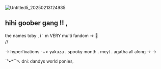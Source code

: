 ![Untitled5_20250213124935](https://github.com/user-attachments/assets/811ac10a-3bb5-4cbb-ad3e-b6ab72d17021)


## hihi goober gang ‪‪!! ,
the names toby , i ' m VERY multi fandom -> 🧡
  ㅤㅤㅤㅤㅤㅤㅤ       ㅤㅤㅤㅤㅤㅤㅤ  
  //   ㅤㅤㅤㅤㅤㅤㅤ    ㅤㅤㅤㅤㅤㅤㅤ    ㅤㅤㅤㅤㅤㅤㅤ  

 -> hyperfixations ‪‪-+>
         yakuza      .       spooky month       .        mcyt        .     agatha all along       -> ->

ˋ°•*⁀➷ dni: dandys world ponies, 
               
